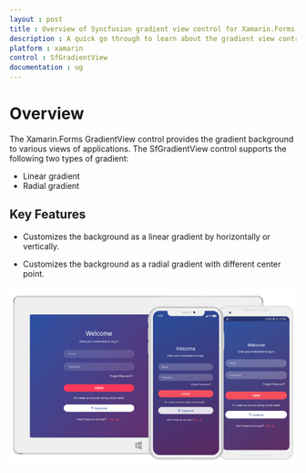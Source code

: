 ```yaml
---
layout : post
title : Overview of Syncfusion gradient view control for Xamarin.Forms
description : A quick go through to learn about the gradient view control and the key features available in it.
platform : xamarin
control : SfGradientView
documentation : ug
---
```


# Overview

The Xamarin.Forms GradientView control provides the gradient background to various views of applications. The SfGradientView control supports the following two types of gradient:
* Linear gradient
* Radial gradient

## Key Features

* Customizes the background as a linear gradient by horizontally or vertically.

* Customizes the background as a radial gradient with different center point.

![SfGradientView](images/Xamarin_Forms_Overview.png)
